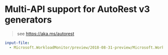 # Multi-API support for AutoRest v3 generators

> see https://aka.ms/autorest

``` yaml $(enable-multi-api)
input-file:
  - Microsoft.WorkloadMonitor/preview/2018-08-31-preview/Microsoft.WorkloadMonitor.json
```
